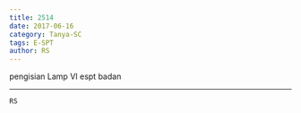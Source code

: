 ```yaml
---
title: 2514
date: 2017-06-16
category: Tanya-SC
tags: E-SPT
author: RS
---
```


pengisian Lamp VI espt badan

---



`RS`
